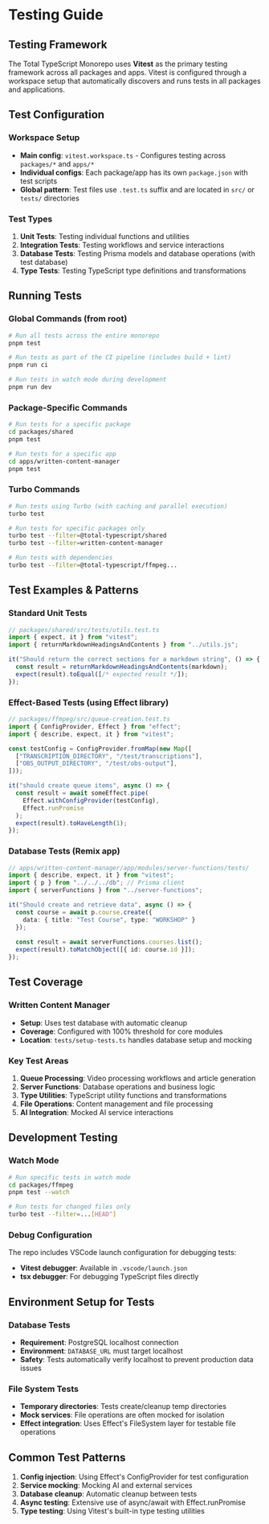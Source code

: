 # Testing Guide

## Testing Framework

The Total TypeScript Monorepo uses **Vitest** as the primary testing framework across all packages and apps. Vitest is configured through a workspace setup that automatically discovers and runs tests in all packages and applications.

## Test Configuration

### Workspace Setup
- **Main config**: `vitest.workspace.ts` - Configures testing across `packages/*` and `apps/*`
- **Individual configs**: Each package/app has its own `package.json` with test scripts
- **Global pattern**: Test files use `.test.ts` suffix and are located in `src/` or `tests/` directories

### Test Types

1. **Unit Tests**: Testing individual functions and utilities
2. **Integration Tests**: Testing workflows and service interactions  
3. **Database Tests**: Testing Prisma models and database operations (with test database)
4. **Type Tests**: Testing TypeScript type definitions and transformations

## Running Tests

### Global Commands (from root)

```bash
# Run all tests across the entire monorepo
pnpm test

# Run tests as part of the CI pipeline (includes build + lint)
pnpm run ci

# Run tests in watch mode during development
pnpm run dev
```

### Package-Specific Commands

```bash
# Run tests for a specific package
cd packages/shared
pnpm test

# Run tests for a specific app
cd apps/written-content-manager  
pnpm test
```

### Turbo Commands

```bash
# Run tests using Turbo (with caching and parallel execution)
turbo test

# Run tests for specific packages only
turbo test --filter=@total-typescript/shared
turbo test --filter=written-content-manager

# Run tests with dependencies
turbo test --filter=@total-typescript/ffmpeg...
```

## Test Examples & Patterns

### Standard Unit Tests
```typescript
// packages/shared/src/tests/utils.test.ts
import { expect, it } from "vitest";
import { returnMarkdownHeadingsAndContents } from "../utils.js";

it("Should return the correct sections for a markdown string", () => {
  const result = returnMarkdownHeadingsAndContents(markdown);
  expect(result).toEqual([/* expected result */]);
});
```

### Effect-Based Tests (using Effect library)
```typescript
// packages/ffmpeg/src/queue-creation.test.ts
import { ConfigProvider, Effect } from "effect";
import { describe, expect, it } from "vitest";

const testConfig = ConfigProvider.fromMap(new Map([
  ["TRANSCRIPTION_DIRECTORY", "/test/transcriptions"],
  ["OBS_OUTPUT_DIRECTORY", "/test/obs-output"],
]));

it("should create queue items", async () => {
  const result = await someEffect.pipe(
    Effect.withConfigProvider(testConfig),
    Effect.runPromise
  );
  expect(result).toHaveLength(1);
});
```

### Database Tests (Remix app)
```typescript
// apps/written-content-manager/app/modules/server-functions/tests/
import { describe, expect, it } from "vitest";
import { p } from "../../../db"; // Prisma client
import { serverFunctions } from "../server-functions";

it("Should create and retrieve data", async () => {
  const course = await p.course.create({
    data: { title: "Test Course", type: "WORKSHOP" }
  });
  
  const result = await serverFunctions.courses.list();
  expect(result).toMatchObject([{ id: course.id }]);
});
```

## Test Coverage

### Written Content Manager
- **Setup**: Uses test database with automatic cleanup
- **Coverage**: Configured with 100% threshold for core modules
- **Location**: `tests/setup-tests.ts` handles database setup and mocking

### Key Test Areas
1. **Queue Processing**: Video processing workflows and article generation
2. **Server Functions**: Database operations and business logic
3. **Type Utilities**: TypeScript utility functions and transformations
4. **File Operations**: Content management and file processing
5. **AI Integration**: Mocked AI service interactions

## Development Testing

### Watch Mode
```bash
# Run specific tests in watch mode
cd packages/ffmpeg
pnpm test --watch

# Run tests for changed files only
turbo test --filter=...[HEAD^]
```

### Debug Configuration
The repo includes VSCode launch configuration for debugging tests:
- **Vitest debugger**: Available in `.vscode/launch.json`
- **tsx debugger**: For debugging TypeScript files directly

## Environment Setup for Tests

### Database Tests
- **Requirement**: PostgreSQL localhost connection
- **Environment**: `DATABASE_URL` must target localhost
- **Safety**: Tests automatically verify localhost to prevent production data issues

### File System Tests  
- **Temporary directories**: Tests create/cleanup temp directories
- **Mock services**: File operations are often mocked for isolation
- **Effect integration**: Uses Effect's FileSystem layer for testable file operations

## Common Test Patterns

1. **Config injection**: Using Effect's ConfigProvider for test configuration
2. **Service mocking**: Mocking AI and external services  
3. **Database cleanup**: Automatic cleanup between tests
4. **Async testing**: Extensive use of async/await with Effect.runPromise
5. **Type testing**: Using Vitest's built-in type testing utilities